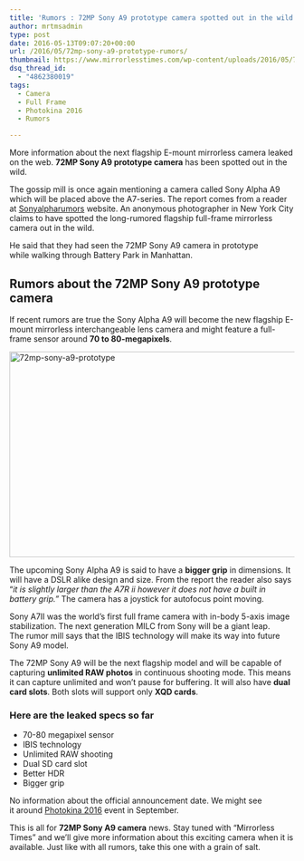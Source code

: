 ```yaml
---
title: 'Rumors : 72MP Sony A9 prototype camera spotted out in the wild'
author: mrtmsadmin
type: post
date: 2016-05-13T09:07:20+00:00
url: /2016/05/72mp-sony-a9-prototype-rumors/
thumbnail: https://www.mirrorlesstimes.com/wp-content/uploads/2016/05/72mp-sony-a9-prototype.jpg
dsq_thread_id:
  - "4862380019"
tags:
  - Camera
  - Full Frame
  - Photokina 2016
  - Rumors

---
```

More information about the next flagship E-mount mirrorless camera leaked on the web. **72MP Sony A9 prototype camera** has been spotted out in the wild.

The gossip mill is once again mentioning a camera called Sony Alpha A9 which will be placed above the A7-series. The report comes from a reader at <a title="" href="http://www.sonyalpharumors.com/sar-reader-claims-to-have-spotted-the-a9/" target="_blank" rel="external nofollow">Sonyalpharumors</a> website. An anonymous photographer in New York City claims to have spotted the long-rumored flagship full-frame mirrorless camera out in the wild.

He said that they had seen the 72MP Sony A9 camera in prototype while walking through Battery Park in Manhattan.<!--more-->

## Rumors about the 72MP Sony A9 prototype camera

If recent rumors are true the Sony Alpha A9 will become the new flagship E-mount mirrorless interchangeable lens camera and might feature a full-frame sensor around **70 to 80-megapixels**.

<img class="alignnone size-full wp-image-224" src="https://i2.wp.com/www.mirrorlesstimes.com/wp-content/uploads/2016/05/72mp-sony-a9-prototype.jpg?resize=600%2C363&#038;ssl=1" alt="72mp-sony-a9-prototype" width="600" height="363" srcset="https://i2.wp.com/www.mirrorlesstimes.com/wp-content/uploads/2016/05/72mp-sony-a9-prototype.jpg?w=2048&ssl=1 2048w, https://i2.wp.com/www.mirrorlesstimes.com/wp-content/uploads/2016/05/72mp-sony-a9-prototype.jpg?resize=300%2C181&ssl=1 300w, https://i2.wp.com/www.mirrorlesstimes.com/wp-content/uploads/2016/05/72mp-sony-a9-prototype.jpg?resize=768%2C464&ssl=1 768w, https://i2.wp.com/www.mirrorlesstimes.com/wp-content/uploads/2016/05/72mp-sony-a9-prototype.jpg?resize=1024%2C619&ssl=1 1024w, https://i2.wp.com/www.mirrorlesstimes.com/wp-content/uploads/2016/05/72mp-sony-a9-prototype.jpg?w=1200&ssl=1 1200w, https://i2.wp.com/www.mirrorlesstimes.com/wp-content/uploads/2016/05/72mp-sony-a9-prototype.jpg?w=1800&ssl=1 1800w" sizes="(max-width: 600px) 100vw, 600px" data-recalc-dims="1" /> 

The upcoming Sony Alpha A9 is said to have a **bigger grip** in dimensions. It will have a DSLR alike design and size. From the report the reader also says “_it is slightly larger than the A7R ii however it does not have a built in battery grip.”_ The camera has a joystick for autofocus point moving.

Sony A7II was the world’s first full frame camera with in-body 5-axis image stabilization. The next generation MILC from Sony will be a giant leap. The rumor mill says that the IBIS technology will make its way into future Sony A9 model.

The 72MP Sony A9 will be the next flagship model and will be capable of capturing **unlimited RAW photos** in continuous shooting mode. This means it can capture unlimited and won’t pause for buffering. It will also have **dual card slots**. Both slots will support only **XQD cards**.

### Here are the leaked specs so far

  * 70-80 megapixel sensor
  * IBIS technology
  * Unlimited RAW shooting
  * Dual SD card slot
  * Better HDR
  * Bigger grip

No information about the official announcement date. We might see it around [Photokina 2016][1] event in September.

This is all for **72MP Sony A9 camera** news. Stay tuned with &#8220;Mirrorless Times&#8221; and we’ll give more information about this exciting camera when it is available. Just like with all rumors, take this one with a grain of salt.

 [1]: https://www.mirrorlesstimes.com/tags/photokina-2016/